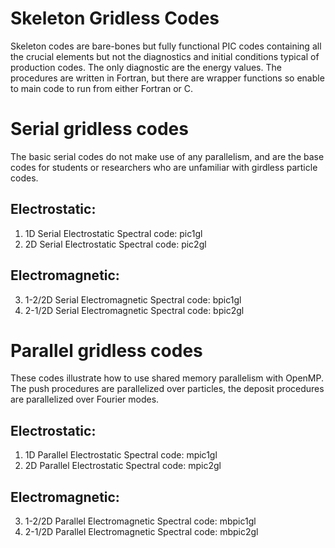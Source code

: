 # Skeleton Gridless Codes

Skeleton codes are bare-bones but fully functional PIC codes containing all the crucial elements but not the diagnostics and initial conditions typical of production codes.  The only diagnostic are the energy values.  The procedures are written in Fortran, but there are wrapper functions so enable to main code to run from either Fortran or C.

# Serial gridless codes

The basic serial codes do not make use of any parallelism, and are the base codes for students or researchers who are unfamiliar with girdless particle codes.

## Electrostatic:

1.  1D Serial Electrostatic Spectral code:  pic1gl
2.  2D Serial Electrostatic Spectral code:  pic2gl

## Electromagnetic:

3.  1-2/2D Serial Electromagnetic Spectral code:  bpic1gl
4.  2-1/2D Serial Electromagnetic Spectral code:  bpic2gl


# Parallel gridless codes

These codes illustrate how to use shared memory parallelism with OpenMP. The push procedures are parallelized over particles, the deposit procedures are parallelized over Fourier modes.

## Electrostatic:

1. 1D Parallel Electrostatic Spectral code:  mpic1gl
2. 2D Parallel Electrostatic Spectral code:  mpic2gl

## Electromagnetic:

3. 1-2/2D Parallel Electromagnetic Spectral code:  mbpic1gl
4. 2-1/2D Parallel Electromagnetic Spectral code:  mbpic2gl
